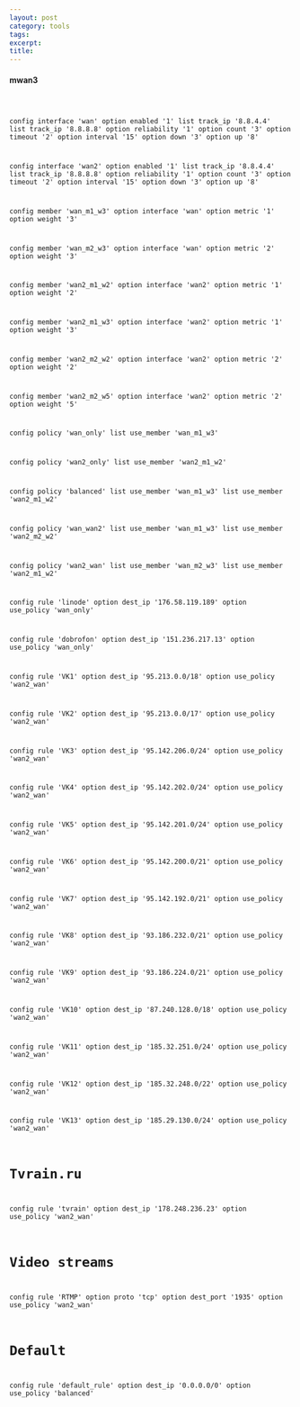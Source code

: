 ```yaml
---
layout: post
category: tools
tags: 
excerpt: 
title: 
---
```


#### mwan3

<code><pre>

config interface 'wan'
	option enabled '1'
	list track_ip '8.8.4.4'
	list track_ip '8.8.8.8'
	option reliability '1'
	option count '3'
	option timeout '2'
	option interval '15'
	option down '3'
	option up '8'

config interface 'wan2'
	option enabled '1'
	list track_ip '8.8.4.4'
	list track_ip '8.8.8.8'
	option reliability '1'
	option count '3'
	option timeout '2'
	option interval '15'
	option down '3'
	option up '8'

config member 'wan_m1_w3'
	option interface 'wan'
	option metric '1'
	option weight '3'

config member 'wan_m2_w3'
	option interface 'wan'
	option metric '2'
	option weight '3'

config member 'wan2_m1_w2'
	option interface 'wan2'
	option metric '1'
	option weight '2'

config member 'wan2_m1_w3'
	option interface 'wan2'
	option metric '1'
	option weight '3'

config member 'wan2_m2_w2'
	option interface 'wan2'
	option metric '2'
	option weight '2'

config member 'wan2_m2_w5'
	option interface 'wan2'
	option metric '2'
	option weight '5'

config policy 'wan_only'
	list use_member 'wan_m1_w3'

config policy 'wan2_only'
	list use_member 'wan2_m1_w2'

config policy 'balanced'
	list use_member 'wan_m1_w3'
	list use_member 'wan2_m1_w2'

config policy 'wan_wan2'
	list use_member 'wan_m1_w3'
	list use_member 'wan2_m2_w2'

config policy 'wan2_wan'
	list use_member 'wan_m2_w3'
	list use_member 'wan2_m1_w2'

config rule 'linode'
	option dest_ip '176.58.119.189'
	option use_policy 'wan_only'

config rule 'dobrofon'
	option dest_ip '151.236.217.13'
	option use_policy 'wan_only'

config rule 'VK1'
	option dest_ip '95.213.0.0/18'
	option use_policy 'wan2_wan'

config rule 'VK2'
	option dest_ip '95.213.0.0/17'
	option use_policy 'wan2_wan'

config rule 'VK3'
	option dest_ip '95.142.206.0/24'
	option use_policy 'wan2_wan'

config rule 'VK4'
	option dest_ip '95.142.202.0/24'
	option use_policy 'wan2_wan'

config rule 'VK5'
	option dest_ip '95.142.201.0/24'
	option use_policy 'wan2_wan'

config rule 'VK6'
	option dest_ip '95.142.200.0/21'
	option use_policy 'wan2_wan'

config rule 'VK7'
	option dest_ip '95.142.192.0/21'
	option use_policy 'wan2_wan'

config rule 'VK8'
	option dest_ip '93.186.232.0/21'
	option use_policy 'wan2_wan'

config rule 'VK9'
	option dest_ip '93.186.224.0/21'
	option use_policy 'wan2_wan'

config rule 'VK10'
	option dest_ip '87.240.128.0/18'
	option use_policy 'wan2_wan'

config rule 'VK11'
	option dest_ip '185.32.251.0/24'
	option use_policy 'wan2_wan'

config rule 'VK12'
	option dest_ip '185.32.248.0/22'
	option use_policy 'wan2_wan'

config rule 'VK13'
	option dest_ip '185.29.130.0/24'
	option use_policy 'wan2_wan'

# Tvrain.ru
config rule 'tvrain'
	option dest_ip '178.248.236.23'
	option use_policy 'wan2_wan'

# Video streams
config rule 'RTMP'
	option proto 'tcp'
	option dest_port '1935'
	option use_policy 'wan2_wan'

# Default 
config rule 'default_rule'
	option dest_ip '0.0.0.0/0'
	option use_policy 'balanced'
</pre></code>
